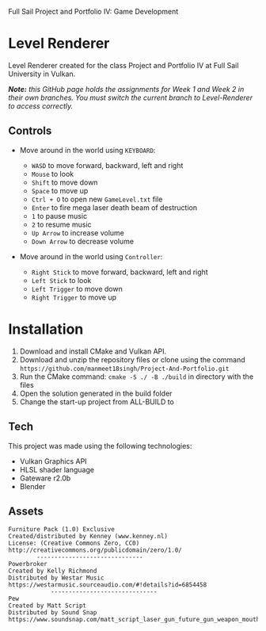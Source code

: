 Full Sail Project and Portfolio IV: Game Development

# Level Renderer

Level Renderer created for the class Project and Portfolio IV at Full Sail University in Vulkan. 

***Note:** this GitHub page holds the assignments for Week 1 and Week 2 in their own branches. You must switch the current branch to Level-Renderer to access correctly.*
## Controls

 - Move around in the world using `KEYBOARD`:
	 -  `WASD` to move forward, backward, left and right
	 - `Mouse` to look
	 - `Shift` to move down
	 - `Space` to move up
	 - `Ctrl + O` to open new `GameLevel.txt` file
	 - `Enter` to fire mega  laser death beam of destruction
	 - `1` to pause music
	 - `2` to resume music
	 - `Up Arrow` to increase volume
	 - `Down Arrow` to decrease volume
	 
 - Move around in the world using `Controller`:
	 -  `Right Stick` to move forward, backward, left and right
	 - `Left Stick` to look
	 - `Left Trigger` to move down
	 - `Right Trigger` to move up

# Installation

1. Download and install CMake and Vulkan API.
2.  Download and unzip the repository files or clone using the command `https://github.com/manmeet18singh/Project-And-Portfolio.git`
3.  Run the CMake command: `cmake -S ./ -B ./build` in directory with the files
4.  Open the solution generated in the build folder
5.  Change the start-up project from ALL-BUILD to 

## Tech
This project was made using the following technologies:

 - Vulkan Graphics API
 - HLSL shader language
 - Gateware r2.0b
 - Blender

## Assets
	Furniture Pack (1.0) Exclusive
	Created/distributed by Kenney (www.kenney.nl)
	License: (Creative Commons Zero, CC0)
	http://creativecommons.org/publicdomain/zero/1.0/
			------------------------------
	Powerbroker
	Created by Kelly Richmond
	Distributed by Westar Music
	https://westarmusic.sourceaudio.com/#!details?id=6854458
				------------------------------
	Pew
	Created by Matt Script
	Distributed by Sound Snap
	https://www.soundsnap.com/matt_script_laser_gun_future_gun_weapon_mouth_human_male_gun_sound_wav
